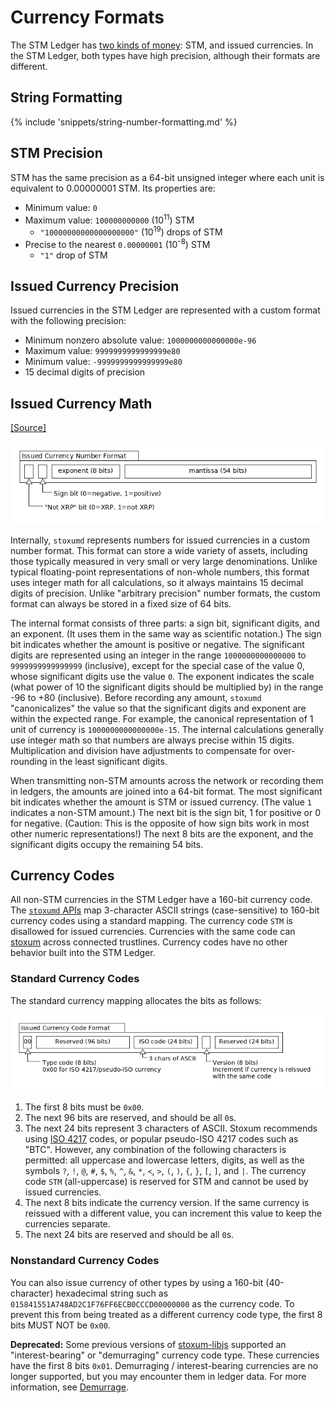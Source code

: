# Currency Formats

The STM Ledger has [two kinds of money](concept-money.html): STM, and issued currencies. In the STM Ledger, both types have high precision, although their formats are different.

## String Formatting

{% include 'snippets/string-number-formatting.md' %}

## STM Precision

STM has the same precision as a 64-bit unsigned integer where each unit is equivalent to 0.00000001 STM. Its properties are:

* Minimum value: `0`
* Maximum value: `100000000000` (10<sup>11</sup>) STM
    - `"10000000000000000000"` (10<sup>19</sup>) drops of STM
* Precise to the nearest `0.00000001` (10<sup>-8</sup>) STM
    - `"1"` drop of STM

## Issued Currency Precision

Issued currencies in the STM Ledger are represented with a custom format with the following precision:

* Minimum nonzero absolute value: `1000000000000000e-96`
* Maximum value: `9999999999999999e80`
* Minimum value: `-9999999999999999e80`
* 15 decimal digits of precision

## Issued Currency Math
[[Source]<br>](https://github.com/stoxum/stoxumd/src/stoxum/protocol/impl/STAmount.cpp "Source")

![Issued Currency Amount Format diagram](img/currency-number-format.png)

Internally, `stoxumd` represents numbers for issued currencies in a custom number format. This format can store a wide variety of assets, including those typically measured in very small or very large denominations. Unlike typical floating-point representations of non-whole numbers, this format uses integer math for all calculations, so it always maintains 15 decimal digits of precision. Unlike "arbitrary precision" number formats, the custom format can always be stored in a fixed size of 64 bits.

The internal format consists of three parts: a sign bit, significant digits, and an exponent. (It uses them in the same way as scientific notation.) The sign bit indicates whether the amount is positive or negative. The significant digits are represented using an integer in the range `1000000000000000` to `9999999999999999` (inclusive), except for the special case of the value 0, whose significant digits use the value `0`. The exponent indicates the scale (what power of 10 the significant digits should be multiplied by) in the range -96 to +80 (inclusive). Before recording any amount, `stoxumd` "canonicalizes" the value so that the significant digits and exponent are within the expected range. For example, the canonical representation of 1 unit of currency is `1000000000000000e-15`. The internal calculations generally use integer math so that numbers are always precise within 15 digits. Multiplication and division have adjustments to compensate for over-rounding in the least significant digits.

When transmitting non-STM amounts across the network or recording them in ledgers, the amounts are joined into a 64-bit format. The most significant bit indicates whether the amount is STM or issued currency. (The value `1` indicates a non-STM amount.) The next bit is the sign bit, 1 for positive or 0 for negative. (Caution: This is the opposite of how sign bits work in most other numeric representations!) The next 8 bits are the exponent, and the significant digits occupy the remaining 54 bits.

## Currency Codes

All non-STM currencies in the STM Ledger have a 160-bit currency code. The [`stoxumd` APIs](reference-stoxumd.html) map 3-character ASCII strings (case-sensitive) to 160-bit currency codes using a standard mapping. The currency code `STM` is disallowed for issued currencies. Currencies with the same code can [stoxum](concept-nostoxumcoin.html) across connected trustlines. Currency codes have no other behavior built into the STM Ledger.

### Standard Currency Codes

The standard currency mapping allocates the bits as follows:

![Standard Currency Code Format](img/currency-code-format.png)

1. The first 8 bits must be `0x00`.
2. The next 96 bits are reserved, and should be all `0`s.
3. The next 24 bits represent 3 characters of ASCII.
    Stoxum recommends using [ISO 4217](http://www.xe.com/iso4217.php) codes, or popular pseudo-ISO 4217 codes such as "BTC". However, any combination of the following characters is permitted: all uppercase and lowercase letters, digits, as well as the symbols `?`, `!`, `@`, `#`, `$`, `%`, `^`, `&`, `*`, `<`, `>`, `(`, `)`, `{`, `}`, `[`, `]`, and <code>&#124;</code>. The currency code `STM` (all-uppercase) is reserved for STM and cannot be used by issued currencies.
4. The next 8 bits indicate the currency version. If the same currency is reissued with a different value, you can increment this value to keep the currencies separate.
5. The next 24 bits are reserved and should be all `0`s.

### Nonstandard Currency Codes

You can also issue currency of other types by using a 160-bit (40-character) hexadecimal string such as `015841551A748AD2C1F76FF6ECB0CCCD00000000` as the currency code. To prevent this from being treated as a different currency code type, the first 8 bits MUST NOT be `0x00`.

**Deprecated:** Some previous versions of [stoxum-libjs](https://github.com/stoxum/stoxum-libjs) supported an "interest-bearing" or "demurraging" currency code type. These currencies have the first 8 bits `0x01`. Demurraging / interest-bearing currencies are no longer supported, but you may encounter them in ledger data. For more information, see [Demurrage](concept-demurrage.html).
